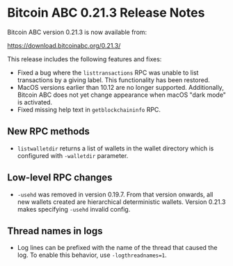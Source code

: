# Bitcoin ABC 0.21.3 Release Notes

Bitcoin ABC version 0.21.3 is now available from:

  <https://download.bitcoinabc.org/0.21.3/>

This release includes the following features and fixes:
 - Fixed a bug where the `listtransactions` RPC was unable to list transactions
   by a giving label.  This functionality has been restored.
 - MacOS versions earlier than 10.12 are no longer supported.
   Additionally, Bitcoin ABC does not yet change appearance when macOS
   "dark mode" is activated.
 - Fixed missing help text in `getblockchaininfo` RPC.

New RPC methods
------------
 - `listwalletdir` returns a list of wallets in the wallet directory which is
   configured with `-walletdir` parameter.

Low-level RPC changes
----------------------
 - `-usehd` was removed in version 0.19.7. From that version onwards, all new
   wallets created are hierarchical deterministic wallets. Version 0.21.3 makes
   specifying `-usehd` invalid config.

Thread names in logs
--------------------
 - Log lines can be prefixed with the name of the thread that caused the log.
To enable this behavior, use `-logthreadnames=1`.
